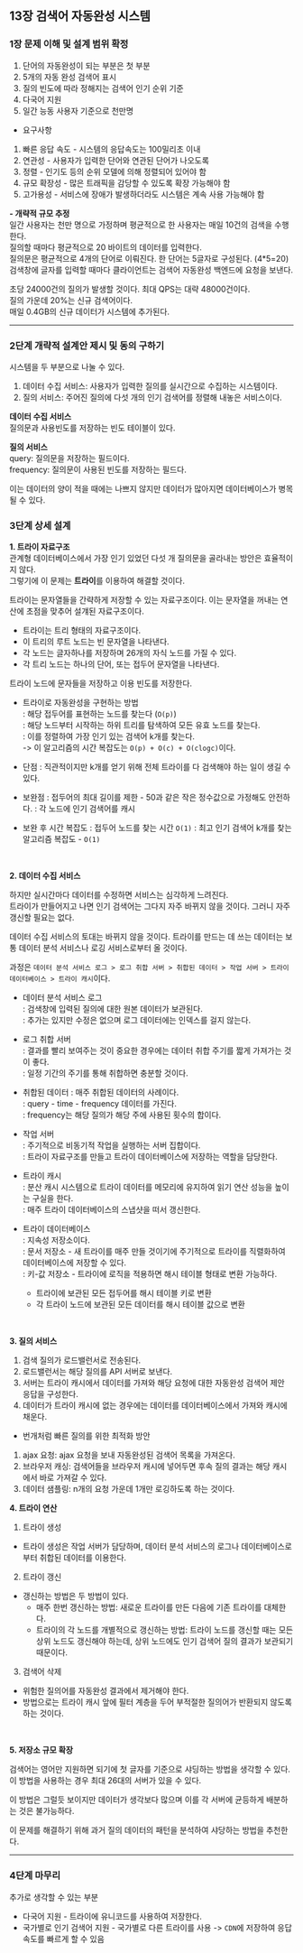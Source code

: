 ## 13장 검색어 자동완성 시스템  

### 1장 문제 이해 및 설계 범위 확정  

1. 단어의 자동완성이 되는 부분은 첫 부분
2. 5개의 자동 완성 검색어 표시
3. 질의 빈도에 따라 정해지는 검색어 인기 순위 기준
4. 다국어 지원
5. 일간 능동 사용자 기준으로 천만명 

+ 요구사항 
1. 빠른 응답 속도 - 시스템의 응답속도는 100밀리초 이내
2. 연관성 - 사용자가 입력한 단어와 연관된 단어가 나오도록
3. 정렬 - 인기도 등의 순위 모델에 의해 정렬되어 있어야 함
4. 규모 확장성 - 많은 트래픽을 감당할 수 있도록 확장 가능해야 함  
5. 고가용성 - 서비스에 장애가 발생하더라도 시스템은 계속 사용 가능해야 함

**- 개략적 규모 추정**   
일간 사용자는 천만 명으로 가정하며 평균적으로 한 사용자는 매일 10건의 검색을 수행한다.  
질의할 때마다 평균적으로 20 바이트의 데이터를 입력한다.  
질의문은 평균적으로 4개의 단어로 이뤄진다. 한 단어는 5글자로 구성된다.  (4*5=20)  
검색창에 글자를 입력할 때마다 클라이언트는 검색어 자동완성 백엔드에 요청을 보낸다.   

초당 24000건의 질의가 발생할 것이다. 
최대 QPS는 대략 48000건이다.  
질의 가운데 20%는 신규 검색어이다.  
매일 0.4GB의 신규 데이터가 시스템에 추가된다.  

<hr/>

### 2단계 개략적 설계안 제시 및 동의 구하기   

시스템을 두 부분으로 나눌 수 있다.
1. 데이터 수집 서비스: 사용자가 입력한 질의를 실시간으로 수집하는 시스템이다. 
2. 질의 서비스: 주어진 질의에 다섯 개의 인기 검색어를 정렬해 내놓은 서비스이다.  

**데이터 수집 서비스**  
질의문과 사용빈도를 저장하는 빈도 테이블이 있다.  

**질의 서비스**  
query: 질의문을 저장하는 필드이다.  
frequency: 질의문이 사용된 빈도를 저장하는 필드다.  

이는 데이터의 양이 적을 때에는 나쁘지 않지만 데이터가 많아지면 데이터베이스가 병목될 수 있다.  


### 3단계 상세 설계 

**1. 트라이 자료구조**  
관계형 데이터베이스에서 가장 인기 있었던 다섯 개 질의문을 골라내는 방안은 효율적이지 않다.  
그렇기에 이 문제는 **트라이**를 이용하여 해결할 것이다.  

트라이는 문자열들을 간략하게 저장할 수 있는 자료구조이다. 이는 문자열을 꺼내는 연산에 초점을 맞추어 설걔된 자료구조이다.  

- 트라이는 트리 형태의 자료구조이다.  
- 이 트리의 루트 노드는 빈 문자열을 나타낸다.  
- 각 노드는 글자하나를 저장하며 26개의 자식 노드를 가질 수 있다.  
- 각 트리 노드는 하나의 단어, 또는 접두어 문자열을 나타낸다.  

트라이 노드에 문자들을 저장하고 이용 빈도를 저장한다.  

- 트라이로 자동완성을 구현하는 방법  
: 해당 접두어를 표현하는 노드를 찾는다 (`O(p)`)  
: 해당 노드부터 시작하는 하위 트리를 탐색하여 모든 유효 노드를 찾는다.  
: 이를 정렬하여 가장 인기 있는 검색어 k개를 찾는다.   
->  이 알고리즘의 시간 복잡도는 `O(p) + O(c) + O(clogc)`이다.    

- 단점
: 직관적이지만 k개를 얻기 위해 전체 트라이를 다 검색해야 하는 일이 생길 수 있다.  

- 보완점
: 접두어의 최대 길이를 제한 - 50과 같은 작은 정수값으로 가정해도 안전하다.
: 각 노드에 인기 검색어를 캐시 


- 보완 후 시간 복잡도
: 접두어 노드를 찾는 시간 `O(1)`
: 최고 인기 검색어 k개를 찾는 알고리즘 복잡도 - `O(1)`


<br/>

**2. 데이터 수집 서비스**  

하지만 실시간마다 데이터를 수정하면 서비스는 심각하게 느려진다.  
트라이가 만들어지고 나면 인기 검색어는 그다지 자주 바뀌지 않을 것이다. 그러니 자주 갱신할 필요는 없다.  

데이터 수집 서비스의 토대는 바뀌지 않을 것이다. 트라이를 만드는 데 쓰는 데이터는 보통 데이터 분석 서비스나 로깅 서비스로부터 올 것이다.  

과정은 `데이터 분석 서비스 로그 > 로그 취합 서버 > 취합된 데이터 > 작업 서버 > 트라이 데이터베이스 > 트라이 캐시`이다.  

- 데이터 분석 서비스 로그  
: 검색창에 입력된 질의에 대한 원본 데이터가 보관된다.  
: 추가는 있지만 수정은 없으며 로그 데이터에는 인덱스를 걸지 않는다.  

- 로그 취합 서버   
: 결과를 빨리 보여주는 것이 중요한 경우에는 데이터 취합 주기를 짧게 가져가는 것이 좋다.  
: 일정 기간의 주기를 통해 취합하면 충분할 것이다.  

- 취합된 데이터
: 매주 취합된 데이터의 사례이다.  
: query - time - frequency 데이터를 가진다.  
: frequency는 해당 질의가 해당 주에 사용된 횟수의 합이다.  

- 작업 서버  
: 주기적으로 비동기적 작업을 실행하는 서버 집합이다.  
: 트라이 자료구조를 만들고 트라이 데이터베이스에 저장하는 역할을 담당한다.  

- 트라이 캐시  
: 분산 캐시 시스템으로 트라이 데이터를 메모리에 유지하여 읽기 연산 성능을 높이는 구실을 한다.  
: 매주 트라이 데이터베이스의 스냅샷을 떠서 갱신한다.  

- 트라이 데이터베이스  
: 지속성 저장소이다.  
: 문서 저장소 - 새 트라이를 매주 만들 것이기에 주기적으로 트라이를 직렬화하여 데이터베이스에 저장할 수 있다.  
: 키-값 저장소 - 트라이에 로직을 적용하면 해시 테이블 형태로 변환 가능하다.  
    - 트라이에 보관된 모든 접두어를 해시 테이블 키로 변환   
    - 각 트라이 노드에 보관된 모든 데이터를 해시 테이블 값으로 변환  

<br/>

**3. 질의 서비스**  
1. 검색 질의가 로드밸런서로 전송된다.  
2. 로드밸런서는 해당 질의를 API 서버로 보낸다.  
3. 서버는 트라이 캐시에서 데이터를 가져와 해당 요청에 대한 자동완성 검색어 제안 응답을 구성한다.  
4. 데이터가 트라이 캐시에 없는 경우에는 데이터를 데이터베이스에서 가져와 캐시에 채운다. 

- 번개처럼 빠른 질의를 위한 최적화 방안 
1. ajax 요청: ajax 요청을 보내 자동완성된 검색어 목록을 가져온다.  
2. 브라우저 캐싱: 검색어들을 브라우저 캐시에 넣어두면 후속 질의 결과는 해당 캐시에서 바로 가져갈 수 있다.  
3. 데이터 샘플링: n개의 요청 가운데 1개만 로깅하도록 하는 것이다.  

**4. 트라이 연산**  
1. 트라이 생성
- 트라이 생성은 작업 서버가 담당하며, 데이터 분석 서비스의 로그나 데이터베이스로부터 취합된 데이터를 이용한다.  

2. 트라이 갱신   
- 갱신하는 방법은 두 방법이 있다.    
    - 매주 한번 갱신하는 방법: 새로운 트라이를 만든 다음에 기존 트라이를 대체한다.  
    - 트라이의 각 노드를 개별적으로 갱신하는 방법: 트라이 노드를 갱신할 때는 모든 상위 노드도 갱신해야 하는데, 상위 노드에도 인기 검색어 질의 결과가 보관되기 때문이다.   

3. 검색어 삭제  
- 위험한 질의어를 자동완성 결과에서 제거해야 한다. 
- 방법으로는 트라이 캐시 앞에 필터 계층을 두어 부적절한 질의어가 반환되지 않도록 하는 것이다.  

<br/>

**5. 저장소 규모 확장**  

검색어는 영어만 지원하면 되기에 첫 글자를 기준으로 샤딩하는 방법을 생각할 수 있다.  
이 방법을 사용하는 경우 최대 26대의 서버가 있을 수 있다.  

이 방법은 그럴듯 보이지만 데이터가 생각보다 많으며 이를 각 서버에 균등하게 배분하는 것은 불가능하다.  

이 문제를 해결하기 위해 과거 질의 데이터의 패턴을 분석하여 샤당하는 방법을 추천한다.  


<hr/>


### 4단계 마무리 
추가로 생각할 수 있는 부분   
* 다국어 지원 - 트라이에 유니코드를 사용하여 저장한다.  
* 국가별로 인기 검색어 지원 - 국가별로 다른 트라이를 사용 -> `CDN`에 저장하여 응답 속도를 빠르게 할 수 있음  
